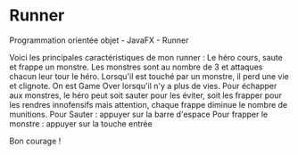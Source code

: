 # Runner
Programmation orientée objet - JavaFX - Runner

Voici les principales caractéristiques de mon runner : 
Le héro cours, saute et frappe un monstre. 
Les monstres sont au nombre de 3 et attaques chacun leur tour le héro.
Lorsqu'il est touché par un monstre, il perd une vie et clignote. On est Game Over lorsqu'il n'y a plus de vies.
Pour échapper aux monstres, le héro peut soit sauter pour les éviter, soit les frapper pour les rendres innofensifs mais attention, chaque frappe diminue le nombre de munitions.
Pour Sauter : appuyer sur la barre d'espace
Pour frapper le monstre : appuyer sur la touche entrée

Bon courage !
